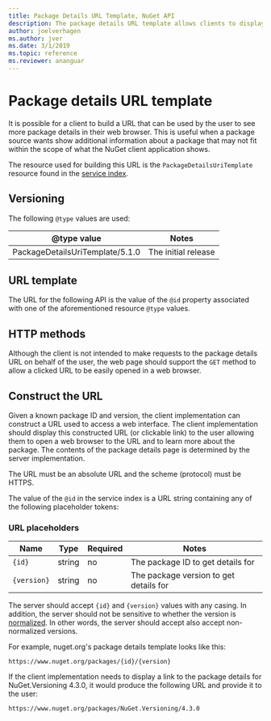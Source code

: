 ```yaml
---
title: Package Details URL Template, NuGet API
description: The package details URL template allows clients to display in their UI a web link to more package details
author: joelverhagen
ms.author: jver
ms.date: 3/1/2019
ms.topic: reference
ms.reviewer: ananguar
---
```


# Package details URL template

It is possible for a client to build a URL that can be used by the user to see more package details in their web
browser. This is useful when a package source wants show additional information about a package that may not fit within
the scope of what the NuGet client application shows.

The resource used for building this URL is the `PackageDetailsUriTemplate` resource found in the
[service index](service-index.md).

## Versioning

The following `@type` values are used:

@type value                     | Notes
------------------------------- | -----
PackageDetailsUriTemplate/5.1.0 | The initial release

## URL template

The URL for the following API is the value of the `@id` property associated with one of the aforementioned
resource `@type` values.

## HTTP methods

Although the client is not intended to make requests to the package details URL on behalf of the user, the web page
should support the `GET` method to allow a clicked URL to be easily opened in a web browser.

## Construct the URL

Given a known package ID and version, the client implementation can construct a URL used to access a web interface. The
client implementation should display this constructed URL (or clickable link) to the user allowing them to open a web
browser to the URL and to learn more about the package. The contents of the package details page is determined by the
server implementation.

The URL must be an absolute URL and the scheme (protocol) must be HTTPS.

The value of the `@id` in the service index is a URL string containing any of the following placeholder tokens:

### URL placeholders

Name        | Type    | Required | Notes
----------- | ------- | -------- | -----
`{id}`      | string  | no       | The package ID to get details for
`{version}` | string  | no       | The package version to get details for

The server should accept `{id}` and `{version}` values with any casing. In addition, the server should not be sensitive
to whether the version is
[normalized](https://docs.microsoft.com/en-us/nuget/reference/package-versioning#normalized-version-numbers). In other
words, the server should accept also accept non-normalized versions.

For example, nuget.org's package details template looks like this:

    https://www.nuget.org/packages/{id}/{version}

If the client implementation needs to display a link to the package details for NuGet.Versioning 4.3.0, it would
produce the following URL and provide it to the user:

    https://www.nuget.org/packages/NuGet.Versioning/4.3.0
